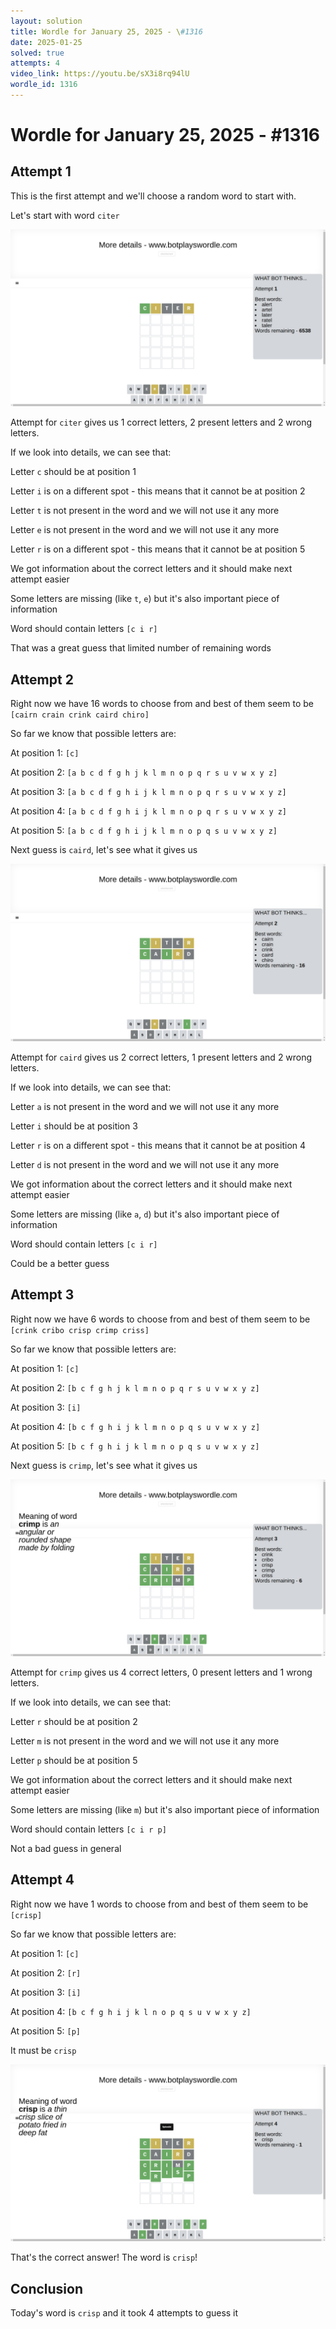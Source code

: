 ```yaml
---
layout: solution
title: Wordle for January 25, 2025 - \#1316
date: 2025-01-25
solved: true
attempts: 4
video_link: https://youtu.be/sX3i8rq94lU
wordle_id: 1316
---
```


# Wordle for January 25, 2025 - \#1316

## Attempt 1

This is the first attempt and we'll choose a random word to start with.

Let's start with word `citer`

![Attempt 1](2025-01-25/attempt-1.png)

Attempt for `citer` gives us 1 correct letters, 2 present letters and 2 wrong letters.

If we look into details, we can see that:

Letter `c` should be at position 1

Letter `i` is on a different spot - this means that it cannot be at position 2

Letter `t` is not present in the word and we will not use it any more

Letter `e` is not present in the word and we will not use it any more

Letter `r` is on a different spot - this means that it cannot be at position 5

We got information about the correct letters and it should make next attempt easier

Some letters are missing (like `t`, `e`) but it's also important piece of information

Word should contain letters `[c i r]`

That was a great guess that limited number of remaining words



## Attempt 2

Right now we have 16 words to choose from and best of them seem to be `[cairn crain crink caird chiro]`

So far we know that possible letters are:

At position 1: `[c]`

At position 2: `[a b c d f g h j k l m n o p q r s u v w x y z]`

At position 3: `[a b c d f g h i j k l m n o p q r s u v w x y z]`

At position 4: `[a b c d f g h i j k l m n o p q r s u v w x y z]`

At position 5: `[a b c d f g h i j k l m n o p q s u v w x y z]`

Next guess is `caird`, let's see what it gives us

![Attempt 2](2025-01-25/attempt-2.png)

Attempt for `caird` gives us 2 correct letters, 1 present letters and 2 wrong letters.

If we look into details, we can see that:

Letter `a` is not present in the word and we will not use it any more

Letter `i` should be at position 3

Letter `r` is on a different spot - this means that it cannot be at position 4

Letter `d` is not present in the word and we will not use it any more

We got information about the correct letters and it should make next attempt easier

Some letters are missing (like `a`, `d`) but it's also important piece of information

Word should contain letters `[c i r]`

Could be a better guess



## Attempt 3

Right now we have 6 words to choose from and best of them seem to be `[crink cribo crisp crimp criss]`

So far we know that possible letters are:

At position 1: `[c]`

At position 2: `[b c f g h j k l m n o p q r s u v w x y z]`

At position 3: `[i]`

At position 4: `[b c f g h i j k l m n o p q s u v w x y z]`

At position 5: `[b c f g h i j k l m n o p q s u v w x y z]`

Next guess is `crimp`, let's see what it gives us

![Attempt 3](2025-01-25/attempt-3.png)

Attempt for `crimp` gives us 4 correct letters, 0 present letters and 1 wrong letters.

If we look into details, we can see that:

Letter `r` should be at position 2

Letter `m` is not present in the word and we will not use it any more

Letter `p` should be at position 5

We got information about the correct letters and it should make next attempt easier

Some letters are missing (like `m`) but it's also important piece of information

Word should contain letters `[c i r p]`

Not a bad guess in general



## Attempt 4

Right now we have 1 words to choose from and best of them seem to be `[crisp]`

So far we know that possible letters are:

At position 1: `[c]`

At position 2: `[r]`

At position 3: `[i]`

At position 4: `[b c f g h i j k l n o p q s u v w x y z]`

At position 5: `[p]`

It must be `crisp`

![Attempt 4](2025-01-25/attempt-4.png)

That's the correct answer! The word is `crisp`!

## Conclusion

Today's word is `crisp` and it took 4 attempts to guess it


